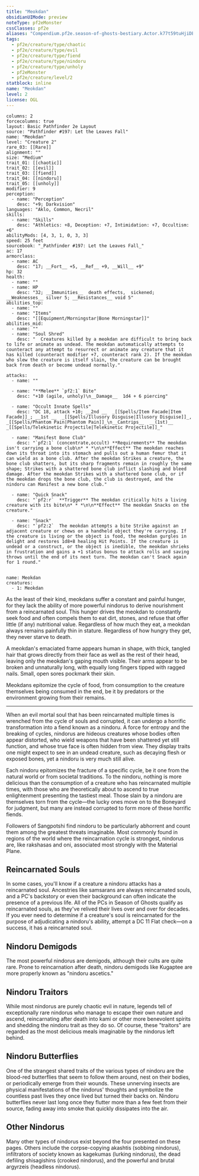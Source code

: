 ```yaml
---
title: "Meokdan"
obsidianUIMode: preview
noteType: pf2eMonster
cssClasses: pf2e
aliases: "Compendium.pf2e.season-of-ghosts-bestiary.Actor.k77t59tuHjiDEXRm" 
tags:
  - pf2e/creature/type/chaotic
  - pf2e/creature/type/evil
  - pf2e/creature/type/fiend
  - pf2e/creature/type/nindoru
  - pf2e/creature/type/unholy
  - pf2eMonster
  - pf2e/creature/level/2
statblock: inline
name: "Meokdan"
level: 2
license: OGL
---
```


```statblock
columns: 2
forcecolumns: true
layout: Basic Pathfinder 2e Layout
source: "Pathfinder #197: Let the Leaves Fall"
name: "Meokdan"
level: "Creature 2"
rare_03: [[Rare]]
alignment: ""
size: "Medium"
trait_01: [[chaotic]]
trait_02: [[evil]]
trait_03: [[fiend]]
trait_04: [[nindoru]]
trait_05: [[unholy]]
modifier: 9
perception:
  - name: "Perception"
    desc: "+9; Darkvision"
languages: "Aklo, Common, Necril"
skills:
  - name: "Skills"
    desc: "Athletics: +8, Deception: +7, Intimidation: +7, Occultism: +6"
abilityMods: [4, 3, 1, 0, 3, 3]
speed: 25 feet
sourcebook: "_Pathfinder #197: Let the Leaves Fall_"
ac: 17
armorclass:
  - name: AC
    desc: "17; __Fort__ +5, __Ref__ +9, __Will__ +9"
hp: 32
health:
  - name: ""
  - name: HP
    desc: "32; __Immunities__  death effects,  sickened; __Weaknesses__ silver 5; __Resistances__ void 5"
abilities_top:
  - name: ""
  - name: "Items"
    desc: "[[Equipment/Morningstar|Bone Morningstar]]"
abilities_mid:
  - name: ""
  - name: "Soul Shred"
    desc: "  Creatures killed by a meokdan are difficult to bring back to life or animate as undead. The meokdan automatically attempts to counteract any attempt to resurrect or animate any creature that it has killed (counteract modifier +7, counteract rank 2). If the meokdan who slew the creature is itself slain, the creature can be brought back from death or become undead normally."

attacks:
  - name: ""

  - name: "**Melee** `pf2:1` Bite"
    desc: "+10 (agile, unholy)\n__Damage__  1d4 + 6 piercing"

  - name: "Occult Innate Spells"
    desc: "DC 18, attack +10; __2nd __  _[[Spells/Item Facade|Item Facade]]_; __1st __  _[[Spells/Illusory Disguise|Illusory Disguise]]_, _[[Spells/Phantom Pain|Phantom Pain]]_\n__Cantrips__  __(1st)__ _[[Spells/Telekinetic Projectile|Telekinetic Projectile]]_"

  - name: "Manifest Bone Club"
    desc: "`pf2:1` (concentrate,occult) **Requirements** The meokdan isn't carrying a bone club\n* * *\n\n**Effect** The meokdan reaches down its throat into its stomach and pulls out a human femur that it can wield as a bone club. After the meokdan Strikes a creature, the bone club shatters, but its sharp fragments remain in roughly the same shape; Strikes with a shattered bone club inflict slashing and bleed damage. After the meokdan Strikes with a shattered bone club, or if the meokdan drops the bone club, the club is destroyed, and the nindoru can Manifest a new bone club."

  - name: "Quick Snack"
    desc: "`pf2:r`  **Trigger** The meokdan critically hits a living creature with its bite\n* * *\n\n**Effect** The meokdan Snacks on the creature."

  - name: "Snack"
    desc: "`pf2:2`  The meokdan attempts a bite Strike against an adjacent creature or chews on a handheld object they're carrying. If the creature is living or the object is food, the meokdan gurgles in delight and restores 1d8+8 healing Hit Points. If the creature is undead or a construct, or the object is inedible, the meokdan shrieks in frustration and gains a +1 status bonus to attack rolls and saving throws until the end of its next turn. The meokdan can't Snack again for 1 round."
 
```

```encounter-table
name: Meokdan
creatures:
  - 1: Meokdan
```



As the least of their kind, meokdans suffer a constant and painful hunger, for they lack the ability of more powerful nindorus to derive nourishment from a reincarnated soul. This hunger drives the meokdan to constantly seek food and often compels them to eat dirt, stones, and refuse that offer little (if any) nutritional value. Regardless of how much they eat, a meokdan always remains painfully thin in stature. Regardless of how hungry they get, they never starve to death.

A meokdan's emaciated frame appears human in shape, with thick, tangled hair that grows directly from their face as well as the rest of their head, leaving only the meokdan's gaping mouth visible. Their arms appear to be broken and unnaturally long, with equally long fingers tipped with ragged nails. Small, open sores pockmark their skin.

Meokdans epitomize the cycle of food, from consumption to the creature themselves being consumed in the end, be it by predators or the environment growing from their remains.

* * *

When an evil mortal soul that has been reincarnated multiple times is wrenched from the cycle of souls and corrupted, it can undergo a horrific transformation into a fiend known as a nindoru. A force for entropy and the breaking of cycles, nindorus are hideous creatures whose bodies often appear distorted, who wield weapons that have been shattered yet still function, and whose true face is often hidden from view. They display traits one might expect to see in an undead creature, such as decaying flesh or exposed bones, yet a nindoru is very much still alive.

Each nindoru epitomizes the fracture of a specific cycle, be it one from the natural world or from societal traditions. To the nindoru, nothing is more delicious than the consumption of a creature who has reincarnated multiple times, with those who are theoretically about to ascend to true enlightenment presenting the tastiest meal. Those slain by a nindoru are themselves torn from the cycle—the lucky ones move on to the Boneyard for judgment, but many are instead corrupted to form more of these horrific fiends.

Followers of Sangpotshi find nindoru to be particularly abhorrent and count them among the greatest threats imaginable. Most commonly found in regions of the world where the reincarnation cycle is strongest, nindorus are, like rakshasas and oni, associated most strongly with the Material Plane.

## Reincarnated Souls

In some cases, you'll know if a creature a nindoru attacks has a reincarnated soul. Ancestries like samsarans are always reincarnated souls, and a PC's backstory or even their background can often indicate the presence of a previous life. All of the PCs in Season of Ghosts qualify as reincarnated souls, as they've relived their lives over and over for decades. If you ever need to determine if a creature's soul is reincarnated for the purpose of adjudicating a nindoru's ability, attempt a DC 11 Flat check—on a success, it has a reincarnated soul.

## Nindoru Demigods

The most powerful nindorus are demigods, although their cults are quite rare. Prone to reincarnation after death, nindoru demigods like Kugaptee are more properly known as "nindoru ascetics."

## Nindoru Traitors

While most nindorus are purely chaotic evil in nature, legends tell of exceptionally rare nindorus who manage to escape their own nature and ascend, reincarnating after death into kami or other more benevolent spirits and shedding the nindoru trait as they do so. Of course, these "traitors" are regarded as the most delicious meals imaginable by the nindorus left behind.

## Nindoru Butterflies

One of the strangest shared traits of the various types of nindoru are the blood-red butterflies that seem to follow them around, nest on their bodies, or periodically emerge from their wounds. These unnerving insects are physical manifestations of the nindorus' thoughts and symbolize the countless past lives they once lived but turned their backs on. Nindoru butterflies never last long once they flutter more than a few feet from their source, fading away into smoke that quickly dissipates into the air.

## Other Nindorus

Many other types of nindorus exist beyond the four presented on these pages. Others include the corpse-copying akashtis (sobbing nindorus), infiltrators of society known as kagekumas (lurking nindorus), the dead defiling shisagishins (crooked nindorus), and the powerful and brutal argyrzeis (headless nindorus).
